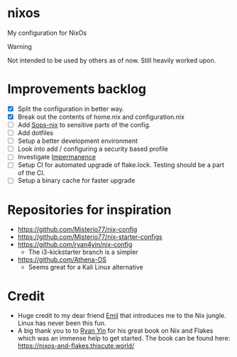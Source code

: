 # nixos
My configuration for NixOs

> [!WARNING]
> Not intended to be used by others as of now. Still heavily worked upon.

# Improvements backlog
- [x] Split the configuration in better way.
- [x] Break out the contents of home.nix and configuration.nix
- [ ] Add [Sops-nix](https://github.com/Mic92/sops-nix) to sensitive parts of the config. 
- [ ] Add dotfiles
- [ ] Setup a better development environment
- [ ] Look into add / configuring a security based profile
- [ ] Investigate [Impermanence](https://github.com/nix-community/impermanence)
- [ ] Setup CI for automated upgrade of flake.lock. Testing should be a part of the CI.
- [ ] Setup a binary cache for faster upgrade

# Repositories for inspiration
- https://github.com/Misterio77/nix-config
- https://github.com/Misterio77/nix-starter-configs
- https://github.com/ryan4yin/nix-config
	- The i3-kickstarter branch is a simpler
- https://github.com/Athena-OS
	- Seems great for a Kali Linux alternative

# Credit
- Huge credit to my dear friend [Emil](https://github.com/emilhem) that introduces me to the Nix jungle. Linux has never been this fun.
- A big thank you to to [Ryan Yin](https://github.com/ryan4yin) for his great book on Nix and Flakes which was an immense help to get started. The book can be found here: https://nixos-and-flakes.thiscute.world/
